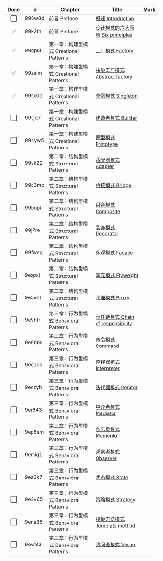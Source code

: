 | Done | Id     | Chapter                       | Title                                                          | Mark |
|:----:|--------|-------------------------------|----------------------------------------------------------------|------|
|  ⬜   | 996w8d | 前言 Preface                    | [概述 Introduction](概述Introduction.md)                           |      |
|  ✅   | 99k2th | 前言 Preface                    | [设计模式的六大原则 Six principles](设计模式的六大原则Sixprinciples.md)          |      |
|  ✅   | 99gpi3 | 第一章：构建型模式 Creational Patterns | [工厂模式 Factory](工厂模式Factory.md)                                 |      |
|  ✅   | 99zelm | 第一章：构建型模式 Creational Patterns | [抽象工厂模式 Abstract factory](抽象工厂模式Abstractfactory.md)            |      |
|  ✅   | 99sx01 | 第一章：构建型模式 Creational Patterns | [单例模式 Singleton](单例模式Singleton.md)                             |      |
|  ⬜   | 99sjd7 | 第一章：构建型模式 Creational Patterns | [建造者模式 Builder](建造者模式Builder.md)                               |      |
|  ⬜   | 994yw5 | 第一章：构建型模式 Creational Patterns | [原型模式 Prototype](原型模式Prototype.md)                             |      |
|  ⬜   | 99yk22 | 第二章：结构型模式 Structural Patterns | [适配器模式 Adapter](适配器模式Adapter.md)                               |      |
|  ⬜   | 99c3mc | 第二章：结构型模式 Structural Patterns | [桥接模式 Bridge](桥接模式Bridge.md)                                   |      |
|  ⬜   | 99bupi | 第二章：结构型模式 Structural Patterns | [组合模式 Composite](组合模式Composite.md)                             |      |
|  ⬜   | 99j7re | 第二章：结构型模式 Structural Patterns | [装饰模式 Decorator](装饰模式Decorator.md)                             |      |
|  ⬜   | 99fweg | 第二章：结构型模式 Structural Patterns | [外观模式 Facade](外观模式Facade.md)                                   |      |
|  ⬜   | 9expxj | 第二章：结构型模式 Structural Patterns | [享元模式 Flyweight](享元模式Flyweight.md)                             |      |
|  ⬜   | 9e5eht | 第二章：结构型模式 Structural Patterns | [代理模式 Proxy](代理模式Proxy.md)                                     |      |
|  ⬜   | 9e9hfr | 第三章：行为型模式 Behavioral Patterns | [责任链模式 Chain of responsibility](责任链模式Chainofresponsibility.md) |      |
|  ⬜   | 9e9bbs | 第三章：行为型模式 Behavioral Patterns | [命令模式 Command](命令模式Command.md)                                 |      |
|  ⬜   | 9ee1cd | 第三章：行为型模式 Behavioral Patterns | [解释器模式 Interpreter](解释器模式Interpreter.md)                       |      |
|  ⬜   | 9eozyh | 第三章：行为型模式 Behavioral Patterns | [迭代器模式 Iterator](迭代器模式Iterator.md)                             |      |
|  ⬜   | 9er643 | 第三章：行为型模式 Behavioral Patterns | [中介者模式 Mediator](中介者模式Mediator.md)                             |      |
|  ⬜   | 9ep8sm | 第三章：行为型模式 Behavioral Patterns | [备忘录模式 Memento](备忘录模式Memento.md)                               |      |
|  ⬜   | 9emig1 | 第三章：行为型模式 Behavioral Patterns | [观察者模式 Observer](观察者模式Observer.md)                             |      |
|  ⬜   | 9ea0k7 | 第三章：行为型模式 Behavioral Patterns | [状态模式 State](状态模式State.md)                                     |      |
|  ⬜   | 9e2v65 | 第三章：行为型模式 Behavioral Patterns | [策略模式 Strategy](策略模式Strategy.md)                               |      |
|  ⬜   | 9ena36 | 第三章：行为型模式 Behavioral Patterns | [模板方法模式 Template method](模板方法模式Templatemethod.md)              |      |
|  ⬜   | 9evr82 | 第三章：行为型模式 Behavioral Patterns | [访问者模式 Visitor](访问者模式Visitor.md)                               |      |